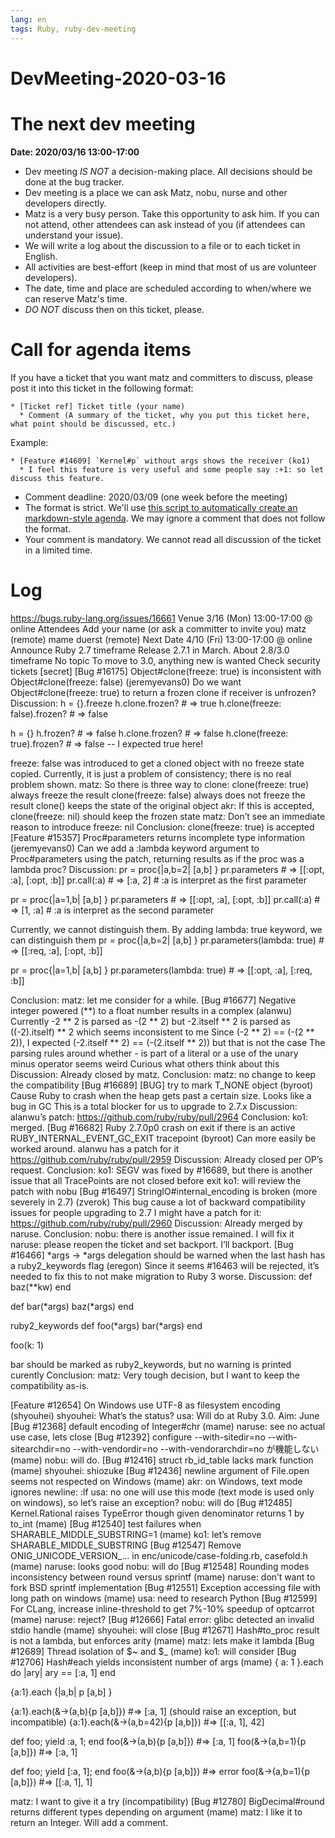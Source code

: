 ```yaml
---
lang: en
tags: Ruby, ruby-dev-meeting
---
```


# DevMeeting-2020-03-16

# The next dev meeting

**Date: 2020/03/16 13:00-17:00**

- Dev meeting *IS NOT* a decision-making place. All decisions should be done at the bug tracker.
- Dev meeting is a place we can ask Matz, nobu, nurse and other developers directly.
- Matz is a very busy person. Take this opportunity to ask him. If you can not attend, other attendees can ask instead of you (if attendees can understand your issue).
- We will write a log about the discussion to a file or to each ticket in English.
- All activities are best-effort (keep in mind that most of us are volunteer developers).
- The date, time and place are scheduled according to when/where we can reserve Matz's time.
- *DO NOT* discuss then on this ticket, please.

# Call for agenda items

If you have a ticket that you want matz and committers to discuss, please post it into this ticket in the following format:

```
* [Ticket ref] Ticket title (your name)
  * Comment (A summary of the ticket, why you put this ticket here, what point should be discussed, etc.)
```

Example:

```
* [Feature #14609] `Kernel#p` without args shows the receiver (ko1)
  * I feel this feature is very useful and some people say :+1: so let discuss this feature.
```

- Comment deadline: 2020/03/09 (one week before the meeting)
- The format is strict.  We'll use [this script to automatically create an markdown-style agenda](https://gist.github.com/mame/b0390509ce1491b43610b9ebb665eb86).  We may ignore a comment that does not follow the format.
- Your comment is mandatory.  We cannot read all discussion of the ticket in a limited time.

# Log

https://bugs.ruby-lang.org/issues/16661
Venue
3/16 (Mon) 13:00-17:00 @ online
Attendees
Add your name (or ask a committer to invite you)
matz (remote)
mame
duerst (remote)
Next Date
4/10 (Fri) 13:00-17:00 @ online
Announce
Ruby 2.7 timeframe
Release 2.7.1 in March.
About 2.8/3.0 timeframe
No topic
To move to 3.0, anything new is wanted
Check security tickets
[secret]
[Bug #16175] Object#clone(freeze: true) is inconsistent with Object#clone(freeze: false) (jeremyevans0)
Do we want Object#clone(freeze: true) to return a frozen clone if receiver is unfrozen?
Discussion:
h = {}.freeze
h.clone.frozen?                 # => true
h.clone(freeze: false).frozen?  # => false


h = {}
h.frozen?                       # => false
h.clone.frozen?                 # => false
h.clone(freeze: true).frozen?   # => false -- I expected true here!


freeze: false was introduced to get a cloned object with no freeze state copied.
Currently, it is just a problem of consistency; there is no real problem shown.
matz: So there is three way to clone:
clone(freeze: true) always freeze the result
clone(freeze: false) always does not freeze the result
clone() keeps the state of the original object
akr: If this is accepted, clone(freeze: nil) should keep the frozen state
matz: Don’t see an immediate reason to introduce freeze: nil
Conclusion:
clone(freeze: true) is accepted
[Feature #15357] Proc#parameters returns incomplete type information (jeremyevans0)
Can we add a :lambda keyword argument to Proc#parameters using the patch, returning results as if the proc was a lambda proc?
Discussion:
pr = proc{|a,b=2| [a,b] }
pr.parameters  # => [[:opt, :a], [:opt, :b]]
pr.call(:a)    # => [:a, 2]  # :a is interpret as the first parameter


pr = proc{|a=1,b| [a,b] }
pr.parameters  # => [[:opt, :a], [:opt, :b]]
pr.call(:a)    # => [1, :a]  # :a is interpret as the second parameter


Currently, we cannot distinguish them. By adding lambda: true keyword, we can distinguish them
pr = proc{|a,b=2| [a,b] }
pr.parameters(lambda: true)  # => [[:req, :a], [:opt, :b]]


pr = proc{|a=1,b| [a,b] }
pr.parameters(lambda: true)  # => [[:opt, :a], [:req, :b]]


Conclusion:
matz: let me consider for a while.
[Bug #16677] Negative integer powered (**) to a float number results in a complex (alanwu)
Currently -2 ** 2 is parsed as -(2 ** 2) but -2.itself ** 2 is parsed as ((-2).itself) ** 2 which seems inconsistent to me
Since (-2 ** 2) == (-(2 ** 2)), I expected (-2.itself ** 2) == (-(2.itself ** 2)) but that is not the case
The parsing rules around whether - is part of a literal or a use of the unary minus operator seems weird
Curious what others think about this
Discussion:
Already closed by matz.
Conclusion:
matz: no change to keep the compatibility
[Bug #16689] [BUG] try to mark T_NONE object (byroot)
Cause Ruby to crash when the heap gets past a certain size.
Looks like a bug in GC
This is a total blocker for us to upgrade to 2.7.x
Discussion:
alanwu’s patch: https://github.com/ruby/ruby/pull/2964
Conclusion:
ko1: merged.
[Bug #16682] Ruby 2.7.0p0 crash on exit if there is an active RUBY_INTERNAL_EVENT_GC_EXIT tracepoint (byroot)
Can more easily be worked around.
alanwu has a patch for it https://github.com/ruby/ruby/pull/2959
Discussion:
Already closed per OP’s request.
Conclusion:
ko1: SEGV was fixed by #16689, but there is another issue that all TracePoints are not closed before exit
ko1: will review the patch with nobu
[Bug #16497] StringIO#internal_encoding is broken (more severely in 2.7) (zverok)
This bug cause a lot of backward compatibility issues for people upgrading to 2.7
I might have a patch for it: https://github.com/ruby/ruby/pull/2960
Discussion:
Already merged by naruse.
Conclusion:
nobu: there is another issue remained. I will fix it
naruse: please reopen the ticket and set backport. I’ll backport.
[Bug #16466] *args -> *args delegation should be warned when the last hash has a ruby2_keywords flag (eregon)
Since it seems #16463 will be rejected, it’s needed to fix this to not make migration to Ruby 3 worse.
Discussion:
def baz(**kw)
end


def bar(*args)
  baz(*args)
end


ruby2_keywords def foo(*args)
  bar(*args)
end


foo(k: 1)


bar should be marked as ruby2_keywords, but no warning is printed curently
Conclusion:
matz: Very tough decision, but I want to keep the compatibility as-is.




[Feature #12654] On Windows use UTF-8 as filesystem encoding (shyouhei)
shyouhei: What’s the status?
usa: Will do at Ruby 3.0. Aim: June
[Bug #12368] default encoding of Integer#chr (mame)
naruse: see no actual use case, lets close
[Bug #12392] configure --with-sitedir=no --with-sitearchdir=no --with-vendordir=no --with-vendorarchdir=no が機能しない (mame)
nobu: will do.
[Bug #12416] struct rb_id_table lacks mark function (mame)
shyouhei: shiozuke
[Bug #12436] newline argument of File.open seems not respected on Windows (mame)
akr: on Windows, text mode ignores newline: :lf
usa: no one will use this mode (text mode is used only on windows), so let’s raise an exception?
nobu: will do
[Bug #12485] Kernel.Rational raises TypeError though given denominator returns 1 by to_int (mame)
[Bug #12540] test failures when SHARABLE_MIDDLE_SUBSTRING=1 (mame)
ko1: let’s remove SHARABLE_MIDDLE_SUBSTRING
[Bug #12547] Remove ONIG_UNICODE_VERSION_… in enc/unicode/case-folding.rb, casefold.h (mame)
naruse: looks good
nobu: will do
[Bug #12548] Rounding modes inconsistency between round versus sprintf (mame)
naruse: don’t want to fork BSD sprintf implementation
[Bug #12551] Exception accessing file with long path on windows (mame)
usa: need to research Python
[Bug #12599] For CLang, increase inline-threshold to get 7%-10% speedup of optcarrot (mame)
naruse: reject?
[Bug #12666] Fatal error: glibc detected an invalid stdio handle (mame)
shyouhei: will close
[Bug #12671] Hash#to_proc result is not a lambda, but enforces arity (mame)
matz: lets make it lambda
[Bug #12689] Thread isolation of $~ and $_ (mame)
ko1: will consider
[Bug #12706] Hash#each yields inconsistent number of args
(mame)
{ a: 1 }.each do |ary|
  ary == [:a, 1]
end

{a:1}.each {|a,b| p [a,b] }

{a:1}.each(&->(a,b){p [a,b]})    #=> [:a, 1]  (should raise an exception, but incompatible)
{a:1}.each(&->(a,b=42){p [a,b]}) #=> [[:a, 1], 42]

def foo; yield :a, 1; end
foo(&->(a,b){p [a,b]})   #=> [:a, 1]
foo(&->(a,b=1){p [a,b]}) #=> [:a, 1]

def foo; yield [:a, 1]; end
foo(&->(a,b){p [a,b]})   #=> error
foo(&->(a,b=1){p [a,b]}) #=> [[:a, 1], 1]

matz: I want to give it a try (incompatibility)
[Bug #12780] BigDecimal#round returns different types depending on argument (mame)
matz: I like it to return an Integer.  Will add a comment.

